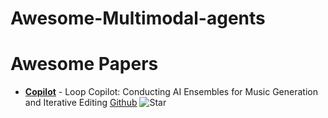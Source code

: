 # Awesome-Multimodal-agents

# Awesome Papers

- [**Copilot**](https://arxiv.org/pdf/2310.12404.pdf) - Loop Copilot: Conducting AI Ensembles for Music
Generation and Iterative Editing [Github](https://github.com/ldzhangyx/loop-copilot/)
![Star](https://img.shields.io/github/stars/ldzhangyx/loop-copilot.svg?style=social&label=Star)


